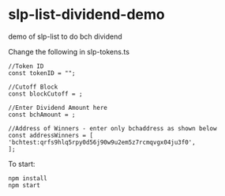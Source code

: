 # slp-list-dividend-demo

demo of slp-list to do bch dividend<br>

Change the following in slp-tokens.ts

```
//Token ID
const tokenID = "";

//Cutoff Block
const blockCutoff = ;

//Enter Dividend Amount here
const bchAmount = ;

//Address of Winners - enter only bchaddress as shown below
const addressWinners = [
'bchtest:qrfs9hlq5rpy0d56j90w9u2em5z7rcmqvgx04ju3f0',
];
```

To start:<br>

`npm install`<br>
`npm start`
